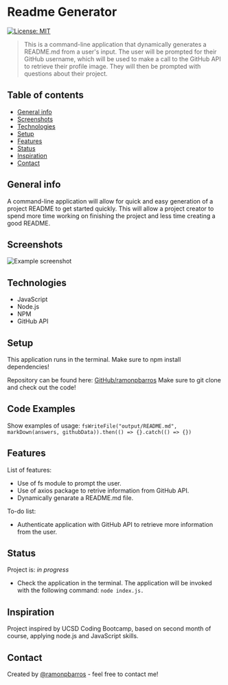 
# Readme Generator
[![License: MIT](https://img.shields.io/badge/License-MIT-blue.svg)](https://github.com/ramonpbarros/readme-generator)
> This is a command-line application that dynamically generates a README.md from a user's input. The user will be prompted for their GitHub username, which will be used to make a call to the GitHub API to retrieve their profile image. They will then be prompted with questions about their project.

## Table of contents
* [General info](#general-info)
* [Screenshots](#screenshots)
* [Technologies](#technologies)
* [Setup](#setup)
* [Features](#features)
* [Status](#status)
* [Inspiration](#inspiration)
* [Contact](#contact)

## General info
A command-line application will allow for quick and easy generation of a project README to get started quickly. This will allow a project creator to spend more time working on finishing the project and less time creating a good README.

## Screenshots
![Example screenshot](./img/screenshot.png)

## Technologies
* JavaScript
* Node.js
* NPM
* GitHub API

## Setup
This application runs in the terminal. Make sure to npm install dependencies!

Repository can be found here: [GitHub/ramonpbarros](https://github.com/ramonpbarros/readme-generator) Make sure to git clone and check out the code!

## Code Examples
Show examples of usage:
`fsWriteFile("output/README.md", markDown(answers, githubData)).then(() => {}.catch(() => {})`

## Features
List of features:
* Use of fs module to prompt the user.
* Use of axios package to retrive information from GitHub API.
* Dynamically genarate a README.md file.

To-do list:
* Authenticate application with GitHub API to retrieve more information from the user.

## Status
Project is: _in progress_
* Check the application in the terminal. The application will be invoked with the following command: `node index.js.`

## Inspiration
Project inspired by UCSD Coding Bootcamp, based on second month of course, applying node.js and JavaScript skills.

## Contact
Created by [@ramonpbarros](https://github.com/ramonpbarros) - feel free to contact me!
  
  